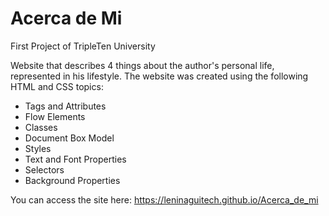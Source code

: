 # Acerca de Mi

First Project of TripleTen University

Website that describes 4 things about the author's personal life, represented in his lifestyle.
The website was created using the following HTML and CSS topics:

- Tags and Attributes
- Flow Elements
- Classes
- Document Box Model
- Styles
- Text and Font Properties
- Selectors
- Background Properties

You can access the site here: https://leninaguitech.github.io/Acerca_de_mi

